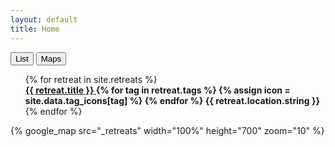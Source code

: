 ```yaml
---
layout: default
title: Home
---
```


<div class="home">
<div class="tab">
  <button class="tablinks active" onclick="openTab(event, 'List')">List</button>
  <button class="tablinks" onclick="openTab(event, 'Maps')">Maps</button>
</div>

<div id="List" class="tabcontent active">
<ul style="list-style-type:none;">
  {% for retreat in site.retreats %}
  <li>
    <div class="card">
    <b>
    <a href="{{site.baseurl}}{{ retreat.url }}">
      {{ retreat.title }}
    </a>
    {% for tag in retreat.tags %}
      {% assign icon = site.data.tag_icons[tag] %}
      <span class="ec tags {{ icon }}"></span>
    {% endfor %}
    <span class="subtext">{{ retreat.location.string }} </span>
    </b>
    </div>
  </li>
{% endfor %}
  </ul>
</div>
<div id="Maps" class="tabcontent">
  {% google_map src="_retreats" width="100%" height="700" zoom="10" %}
</div>
</div>
